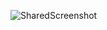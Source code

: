 ![SharedScreenshot](https://user-images.githubusercontent.com/115355629/220333217-b165cb16-d106-410f-920a-d04832ee494c.jpg)
